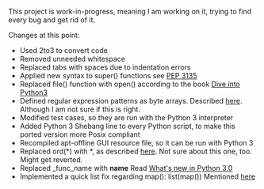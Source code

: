 This project is work-in-progress, meaning I am working on it, trying to find every bug and get rid of it.

Changes at this point:
- Used 2to3 to convert code
- Removed unneeded whitespace
- Replaced tabs with spaces due to indentation errors
- Applied new syntax to super() functions see [PEP 3135](http://www.python.org/dev/peps/pep-3135/)
- Replaced file() function with open() according to the book [Dive into Python3](http://getpython3.com/diveintopython3/case-study-porting-chardet-to-python-3.html#namefileisnotdefined)
- Defined regular expression patterns as byte arrays. Described [here](http://getpython3.com/diveintopython3/case-study-porting-chardet-to-python-3.html#cantuseastringpattern). Although I am not sure if this is right.
- Modified test cases, so they are run with the Python 3 interpreter
- Added Python 3 Shebang line to every Python script, to make this ported version more Posix compliant 
- Recompiled apt-offline GUI resource file, so it can be run with Python 3
- Replaced ord(*) with *, as described [here](http://getpython3.com/diveintopython3/case-study-porting-chardet-to-python-3.html#ordexpectedstring). Not sure about this one, too. Might get reverted.
- Replaced _func_name with __name__ Read [What's new in Python 3.0](http://docs.python.org/3.0/whatsnew/3.0.html#operators-and-special-methods)
- Implemented a quick list fix regarding map(): list(map()) Mentioned [here](http://docs.python.org/3.0/whatsnew/3.0.html#views-and-iterators-instead-of-lists)
